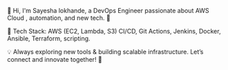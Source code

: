 👋 Hi, I'm Sayesha lokhande, a DevOps Engineer passionate about AWS Cloud , automation, and new tech. 🚀

🔧 Tech Stack: AWS (EC2, Lambda, S3) CI/CD, Git Actions, Jenkins, Docker, Ansible, Terraform, scripting.

💡 Always exploring new tools & building scalable infrastructure. Let’s connect and innovate together! 🚀
